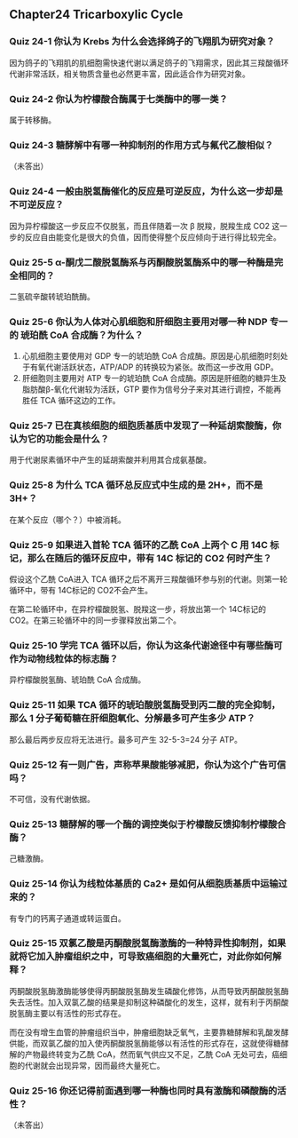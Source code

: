 ## Chapter24 Tricarboxylic Cycle

### Quiz 24-1 你认为 Krebs 为什么会选择鸽子的飞翔肌为研究对象？

因为鸽子的飞翔肌的肌细胞需快速代谢以满足鸽子的飞翔需求，因此其三羧酸循环代谢非常活跃，相关物质含量也必然更丰富，因此适合作为研究对象。



### Quiz 24-2 你认为柠檬酸合酶属于七类酶中的哪一类？

属于转移酶。



### Quiz 24-3 糖酵解中有哪一种抑制剂的作用方式与氟代乙酸相似？

（未答出）



### Quiz 24-4 一般由脱氢酶催化的反应是可逆反应，为什么这一步却是不可逆反应？

因为异柠檬酸这一步反应不仅脱氢，而且伴随着一次 β 脱羧，脱羧生成 CO2 这一步的反应自由能变化是很大的负值，因而使得整个反应倾向于进行得比较完全。



### Quiz 25-5 α-酮戊二酸脱氢酶系与丙酮酸脱氢酶系中的哪一种酶是完全相同的？

二氢硫辛酸转琥珀酰酶。



### Quiz 25-6 你认为人体对心肌细胞和肝细胞主要用对哪一种 NDP 专一的 琥珀酰 CoA 合成酶？为什么？

1. 心肌细胞主要使用对 GDP 专一的琥珀酰 CoA 合成酶。原因是心肌细胞时刻处于有氧代谢活跃状态，ATP/ADP 的转换较为紧张。故而这一步改用 GDP。
2. 肝细胞则主要用对 ATP 专一的琥珀酰 CoA 合成酶。原因是肝细胞的糖异生及脂肪酸β-氧化代谢较为活跃，GTP 要作为信号分子来对其进行调控，不能再胜任 TCA 循环这边的工作。



### Quiz 25-7 已在真核细胞的细胞质基质中发现了一种延胡索酸酶，你认为它的功能会是什么？

用于代谢尿素循环中产生的延胡索酸并利用其合成氨基酸。



### Quiz 25-8 为什么 TCA 循环总反应式中生成的是  2H+，而不是 3H+？

在某个反应（哪个？）中被消耗。



### Quiz 25-9 如果进入首轮 TCA 循环的乙酰 CoA 上两个 C 用 14C 标记，那么在随后的循环反应中，带有 14C 标记的 CO2 何时产生？

假设这个乙酰 CoA进入 TCA 循环之后不离开三羧酸循环参与别的代谢。则第一轮循环中，带有 14C标记的 CO2不会产生。

在第二轮循环中，在异柠檬酸脱氢、脱羧这一步，将放出第一个 14C标记的 CO2。在第三轮循环中的同一步骤释放出第二个。



### Quiz 25-10 学完 TCA 循环以后，你认为这条代谢途径中有哪些酶可作为动物线粒体的标志酶？

异柠檬酸脱氢酶、琥珀酰 CoA 合成酶。



### Quiz 25-11 如果 TCA 循环的琥珀酸脱氢酶受到丙二酸的完全抑制，那么 1 分子葡萄糖在肝细胞氧化、分解最多可产生多少 ATP？

那么最后两步反应将无法进行。最多可产生 32-5-3=24 分子 ATP。



### Quiz 25-12 有一则广告，声称苹果酸能够减肥，你认为这个广告可信吗？

不可信，没有代谢依据。



### Quiz 25-13 糖酵解的哪一个酶的调控类似于柠檬酸反馈抑制柠檬酸合酶？

己糖激酶。



### Quiz 25-14 你认为线粒体基质的 Ca2+ 是如何从细胞质基质中运输过来的？

有专门的钙离子通道或转运蛋白。



### Quiz 25-15 双氯乙酸是丙酮酸脱氢酶激酶的一种特异性抑制剂，如果就将它加入肿瘤组织之中，可导致癌细胞的大量死亡，对此你如何解释？

丙酮酸脱氢酶激酶能够使得丙酮酸脱氢酶发生磷酸化修饰，从而导致丙酮酸脱氢酶失去活性。加入双氯乙酸的结果是抑制这种磷酸化的发生，这样，就有利于丙酮酸脱氢酶主要以有活性的形式存在。

而在没有增生血管的肿瘤组织当中，肿瘤细胞缺乏氧气，主要靠糖酵解和乳酸发酵供能，而双氯乙酸的加入使丙酮酸脱氢酶能够以有活性的形式存在，这就使得糖酵解的产物最终转变为乙酰 CoA，然而氧气供应又不足，乙酰 CoA 无处可去，癌细胞的代谢就会出现异常，因而最终大量死亡。



### Quiz 25-16 你还记得前面遇到哪一种酶也同时具有激酶和磷酸酶的活性？

 （未答出）



